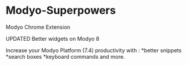 # Modyo-Superpowers
Modyo Chrome Extension

UPDATED 
Better widgets on Modyo 8

Increase your Modyo Platform (7.4) productivity with :
*better snippets
*search boxes
*keyboard commands and more.

